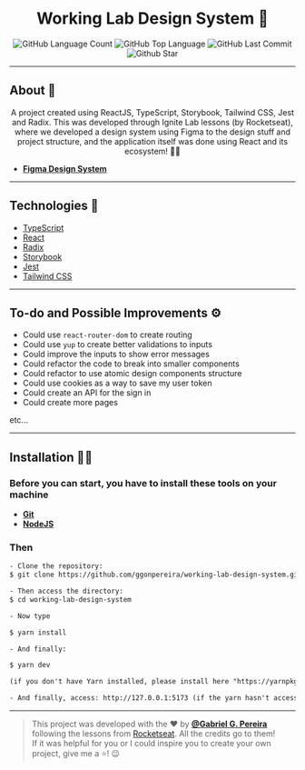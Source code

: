 <h4 align="center">
 <h1 align="center">Working Lab Design System 🤗</h1>
</h4>
<p align="center">
  <img alt="GitHub Language Count" src="https://img.shields.io/github/languages/count/ggonpereira/working-lab-design-system" />
  <img alt="GitHub Top Language" src="https://img.shields.io/github/languages/top/ggonpereira/working-lab-design-system" />
  <img alt="GitHub Last Commit" src="https://img.shields.io/github/last-commit/ggonpereira/working-lab-design-system" />
  <img alt="Github Star" src="https://img.shields.io/github/stars/ggonpereira/brita-stablecoin?style=social" />
</p>

---

<h2>About 📝</h2>

<p align="center">A project created using ReactJS, TypeScript, Storybook, Tailwind CSS, Jest and Radix. This was developed through Ignite Lab lessons (by Rocketseat), where we developed a design system using Figma to the design stuff and project structure, and the application itself was done using React and its ecosystem! 👊🏼</p>

- [**Figma Design System**](https://www.figma.com/file/jxS4or0l424YvzTFvvxUgY/Inigite-Lab-Design-System?node-id=0%3A1)

---

<h2>Technologies 🚀</h2>

- [TypeScript](https://www.typescriptlang.org/)
- [React](https://pt-br.reactjs.org/)
- [Radix](https://www.radix-ui.com/)
- [Storybook](https://storybook.js.org/)
- [Jest](https://jestjs.io/)
- [Tailwind CSS](https://tailwindcss.com/)

---

<h2>To-do and Possible Improvements ⚙</h2>

- Could use `react-router-dom` to create routing
- Could use `yup` to create better validations to inputs
- Could improve the inputs to show error messages
- Could refactor the code to break into smaller components
- Could refactor to use atomic design components structure
- Could use cookies as a way to save my user token
- Could create an API for the sign in
- Could create more pages

etc...

---

<h2>Installation 👨‍💻</h2>

### Before you can start, you have to install these tools on your machine

- <b>[Git](https://git-scm.com)</b>
- <b>[NodeJS](https://nodejs.org/)</b>

### Then

```txt
- Clone the repository:
$ git clone https://github.com/ggonpereira/working-lab-design-system.git

- Then access the directory:
$ cd working-lab-design-system

- Now type

$ yarn install

- And finally:

$ yarn dev

(if you don't have Yarn installed, please install here "https://yarnpkg.com/")

- And finally, access: http://127.0.0.1:5173 (if the yarn hasn't accessed to you)
```

---

> This project was developed with the ❤️ by **[@Gabriel G. Pereira](https://www.linkedin.com/in/gabriel-gonçalves-pereira/)** following the lessons from [Rocketseat](https://rocketseat.com.br/). All the credits go to them!<br />
> If it was helpful for you or I could inspire you to create your own project, give me a ⭐! 😉
